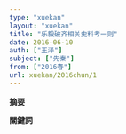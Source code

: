 ```yaml
---
type: "xuekan"
layout: "xuekan"
title: "乐毅破齐相关史料考一则"
date: 2016-06-10
auth: ["王泽"]
subject: ["先秦"]
from: ["2016春"]
url: xuekan/2016chun/1
---
```


**摘要**

**關鍵詞**
